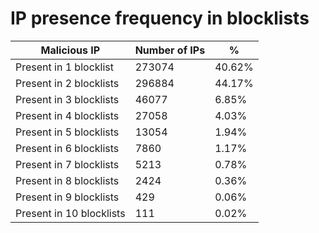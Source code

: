 # IP presence frequency in blocklists
| Malicious IP | Number of IPs | % |
|----|----|----|
| Present in 1 blocklist | 273074 | 40.62% |
| Present in 2 blocklists | 296884 | 44.17% |
| Present in 3 blocklists | 46077 | 6.85% |
| Present in 4 blocklists | 27058 | 4.03% |
| Present in 5 blocklists | 13054 | 1.94% |
| Present in 6 blocklists | 7860 | 1.17% |
| Present in 7 blocklists | 5213 | 0.78% |
| Present in 8 blocklists | 2424 | 0.36% |
| Present in 9 blocklists | 429 | 0.06% |
| Present in 10 blocklists | 111 | 0.02% |
